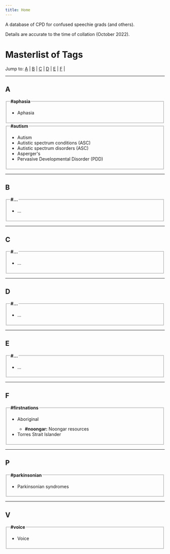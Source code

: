 ```yaml
---
title: Home
---
```


<p>A database of CPD for confused speechie grads (and others).</p>
<p>Details are accurate to the time of collation (October 2022).</p>

<h1>Masterlist of Tags</h1>
<p>Jump to:
<a href="#a">A</a> |
<a href="#b">B</a> |
<a href="#c">C</a> |
<a href="#d">D</a> |
<a href="#e">E</a> |
<a href="#f">F</a> |
</p>



<!-- "A" -->
<hr> 
<h2 name="a">A</h2>

<fieldset> <!-- Aphasia -->
<legend style="font-weight:bold">#aphasia</legend>
<ul type="disc">
<li>Aphasia</li>
</ul>
</fieldset>

<fieldset> <!-- Autism -->
<legend style="font-weight:bold">#autism</legend>
<ul type="disc">
<li>Autism</li>
<li>Autistic spectrum conditions (ASC)</li>
<li>Autistic spectrum disorders (ASC)</li>
<li>Asperger's</li>
<li>Pervasive Developmental Disorder (PDD)</li>
</ul>
</fieldset>



<!-- "B" -->
<hr>
<h2 name="b">B</h2>

<fieldset> <!-- ... -->
<legend style="font-weight:bold">#...</legend>
<ul type="disc">
<li>...</li>
</ul>
</fieldset>



<!-- "C" -->
<hr>
<h2 name="c">C</h2>

<fieldset> <!-- ... -->
<legend style="font-weight:bold">#...</legend>
<ul type="disc">
<li>...</li>
</ul>
</fieldset>



<!-- "D" -->
<hr>
<h2 name="d">D</h2>

<fieldset> <!-- ... -->
<legend style="font-weight:bold">#...</legend>
<ul type="disc">
<li>...</li>
</ul>
</fieldset>



<!-- "E" -->
<hr>
<h2 name="e">E</h2>

<fieldset> <!-- ... -->
<legend style="font-weight:bold">#...</legend>
<ul type="disc">
<li>...</li>
</ul>
</fieldset>



<hr> <!-- "F" -->
<h2 name="f">F</h2>

<fieldset> <!-- First Nations -->
<legend style="font-weight:bold">#firstnations</legend>
<ul type="disc">
<li>Aboriginal</li>
<ul type="circle">
<li><b>#noongar:</b> Noongar resources</li>
</ul>
<li>Torres Strait Islander</li>
</ul>
</fieldset>



<hr> <!-- "P" -->
<h2 name="p">P</h2>

<fieldset> <!-- Parkinsonian -->
<legend style="font-weight:bold">#parkinsonian</legend>
<ul type="disc">
<li>Parkinsonian syndromes</li>
</ul>
</fieldset>



<hr> <!-- "V" -->
<h2 name="v">V</h2>

<fieldset> <!-- Voice -->
<legend style="font-weight:bold">#voice</legend>
<ul type="disc">
<li>Voice</li>
</ul>
</fieldset>